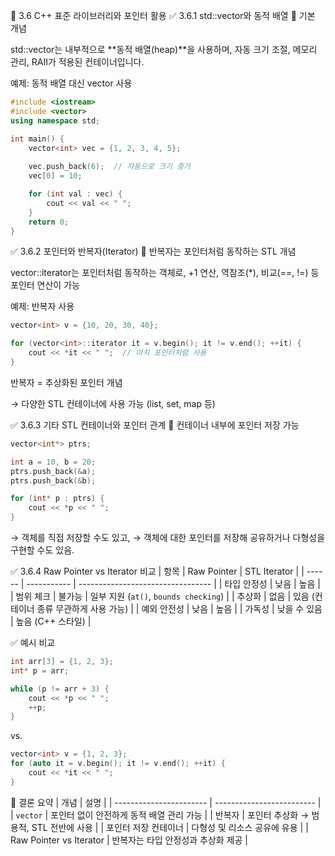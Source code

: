 🔹 3.6 C++ 표준 라이브러리와 포인터 활용
✅ 3.6.1 std::vector와 동적 배열
📌 기본 개념

std::vector는 내부적으로 **동적 배열(heap)**을 사용하며,
자동 크기 조절, 메모리 관리, RAII가 적용된 컨테이너입니다.

예제: 동적 배열 대신 vector 사용
```cpp
#include <iostream>
#include <vector>
using namespace std;

int main() {
    vector<int> vec = {1, 2, 3, 4, 5};
    
    vec.push_back(6);  // 자동으로 크기 증가
    vec[0] = 10;

    for (int val : vec) {
        cout << val << " ";
    }
    return 0;
}
```
✅ 3.6.2 포인터와 반복자(Iterator)
📌 반복자는 포인터처럼 동작하는 STL 개념

vector<int>::iterator는 포인터처럼 동작하는 객체로,
+1 연산, 역참조(*), 비교(==, !=) 등 포인터 연산이 가능

예제: 반복자 사용
```cpp
vector<int> v = {10, 20, 30, 40};

for (vector<int>::iterator it = v.begin(); it != v.end(); ++it) {
    cout << *it << " ";  // 마치 포인터처럼 사용
}
```
반복자 = 추상화된 포인터 개념

→ 다양한 STL 컨테이너에 사용 가능 (list, set, map 등)

✅ 3.6.3 기타 STL 컨테이너와 포인터 관계
📌 컨테이너 내부에 포인터 저장 가능
```cpp
vector<int*> ptrs;

int a = 10, b = 20;
ptrs.push_back(&a);
ptrs.push_back(&b);

for (int* p : ptrs) {
    cout << *p << " ";
}
```

→ 객체를 직접 저장할 수도 있고,
→ 객체에 대한 포인터를 저장해 공유하거나 다형성을 구현할 수도 있음.

✅ 3.6.4 Raw Pointer vs Iterator 비교
| 항목     | Raw Pointer | STL Iterator                      |
| ------ | ----------- | --------------------------------- |
| 타입 안정성 | 낮음          | 높음                                |
| 범위 체크  | 불가능         | 일부 지원 (`at()`, `bounds checking`) |
| 추상화    | 없음          | 있음 (컨테이너 종류 무관하게 사용 가능)           |
| 예외 안전성 | 낮음          | 높음                                |
| 가독성    | 낮을 수 있음     | 높음 (C++ 스타일)                      |

✅ 예시 비교
```cpp
int arr[3] = {1, 2, 3};
int* p = arr;

while (p != arr + 3) {
    cout << *p << " ";
    ++p;
}
```

vs.
```cpp
vector<int> v = {1, 2, 3};
for (auto it = v.begin(); it != v.end(); ++it) {
    cout << *it << " ";
}
```
📌 결론 요약
| 개념                      | 설명                        |
| ----------------------- | ------------------------- |
| `vector`                | 포인터 없이 안전하게 동적 배열 관리 가능   |
| 반복자                     | 포인터 추상화 → 범용적, STL 전반에 사용 |
| 포인터 저장 컨테이너             | 다형성 및 리소스 공유에 유용          |
| Raw Pointer vs Iterator | 반복자는 타입 안정성과 추상화 제공       |
